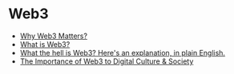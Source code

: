 # Web3

- [Why Web3 Matters?](https://future.a16z.com/why-web3-matters/)
- [What is Web3?](https://www.odysseydao.com/articles/what-is-web3)
- [What the hell is Web3? Here's an explanation, in plain English.](https://medium.com/g20-ventures/what-the-hell-is-web3-heres-an-explanation-in-plain-english-b223108b5ffb)
- [The Importance of Web3 to Digital Culture & Society](https://medium.com/the-millennial-republican/the-importance-of-web3-to-digital-culture-society-90175d0bf8b)